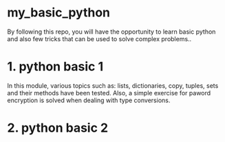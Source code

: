 # my_basic_python
By following this repo, you will have the opportunity to learn basic python and also few tricks that can be used to solve complex problems..

# 1. python basic 1
In this module, various topics such as: lists, dictionaries, copy, tuples, sets and their methods have been tested. Also, a simple exercise for paword encryption is solved when dealing with type conversions.

# 2. python basic 2

